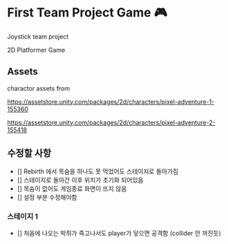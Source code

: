 # First Team Project Game 🎮
Joystick team project

2D Platformer Game

## Assets
charactor assets from

https://assetstore.unity.com/packages/2d/characters/pixel-adventure-1-155360

https://assetstore.unity.com/packages/2d/characters/pixel-adventure-2-155418


## 수정할 사항
- [] Rebirth 에서 목숨을 하나도 못 먹었어도 스테이지로 돌아가짐
- [] 스테이지로 돌아간 이후 위치가 초기화 되어있음
- [] 목숨이 없어도 게임종료 화면이 뜨지 않음
- [] 설정 부분 수정해야함

### 스테이지 1
- [] 처음에 나오는 박쥐가 죽고나서도 player가 닿으면 공격함 (collider 안 꺼진듯)


